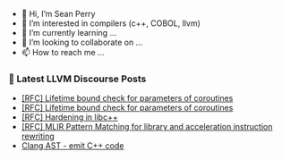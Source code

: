 - 👋 Hi, I’m Sean Perry
- 👀 I’m interested in compilers (c++, COBOL, llvm)
- 🌱 I’m currently learning ...
- 💞️ I’m looking to collaborate on ...
- 📫 How to reach me ...

<!---
s66perry/s66perry is a ✨ special ✨ repository because its `README.md` (this file) appears on your GitHub profile.
You can click the Preview link to take a look at your changes.
--->
### 📕 Latest LLVM Discourse Posts

<!-- DISCOURSE-LLVM:START -->
- [[RFC] Lifetime bound check for parameters of coroutines](https://discourse.llvm.org/t/rfc-lifetime-bound-check-for-parameters-of-coroutines/74253#post_10)
- [[RFC] Lifetime bound check for parameters of coroutines](https://discourse.llvm.org/t/rfc-lifetime-bound-check-for-parameters-of-coroutines/74253#post_9)
- [[RFC] Hardening in libc++](https://discourse.llvm.org/t/rfc-hardening-in-libc/73925#post_15)
- [[RFC] MLIR Pattern Matching for library and acceleration instruction rewriting](https://discourse.llvm.org/t/rfc-mlir-pattern-matching-for-library-and-acceleration-instruction-rewriting/71172#post_10)
- [Clang AST - emit C++ code](https://discourse.llvm.org/t/clang-ast-emit-c-code/74784#post_1)
<!-- DISCOURSE-LLVM:END -->
